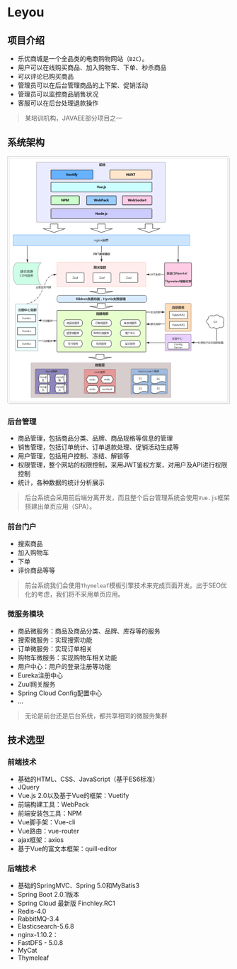 # Leyou

## 项目介绍

- 乐优商城是一个全品类的电商购物网站（`B2C`）。
- 用户可以在线购买商品、加入购物车、下单、秒杀商品
- 可以评论已购买商品
- 管理员可以在后台管理商品的上下架、促销活动
- 管理员可以监控商品销售状况
- 客服可以在后台处理退款操作

> 某培训机构，JAVAEE部分项目之一

## 系统架构

![](asset\1525703759035.png)

### 后台管理

- 商品管理，包括商品分类、品牌、商品规格等信息的管理
- 销售管理，包括订单统计、订单退款处理、促销活动生成等
- 用户管理，包括用户控制、冻结、解锁等
- 权限管理，整个网站的权限控制，采用JWT鉴权方案，对用户及API进行权限控制
- 统计，各种数据的统计分析展示

> 后台系统会采用前后端分离开发，而且整个后台管理系统会使用`Vue.js`框架搭建出单页应用（SPA）。

### 前台门户

- 搜索商品
- 加入购物车
- 下单
- 评价商品等等

>  前台系统我们会使用`Thymeleaf`模板引擎技术来完成页面开发。出于SEO优化的考虑，我们将不采用单页应用。

### 微服务模块

- 商品微服务：商品及商品分类、品牌、库存等的服务
- 搜索微服务：实现搜索功能
- 订单微服务：实现订单相关
- 购物车微服务：实现购物车相关功能
- 用户中心：用户的登录注册等功能
- Eureka注册中心
- Zuul网关服务
- Spring Cloud Config配置中心
- ...

> 无论是前台还是后台系统，都共享相同的微服务集群

## 技术选型

### 前端技术

- 基础的HTML、CSS、JavaScript（基于ES6标准）
- JQuery
- Vue.js 2.0以及基于Vue的框架：Vuetify
- 前端构建工具：WebPack
- 前端安装包工具：NPM
- Vue脚手架：Vue-cli
- Vue路由：vue-router
- ajax框架：axios
- 基于Vue的富文本框架：quill-editor

### 后端技术

- 基础的SpringMVC、Spring 5.0和MyBatis3
- Spring Boot 2.0.1版本
- Spring Cloud 最新版 Finchley.RC1
- Redis-4.0
- RabbitMQ-3.4
- Elasticsearch-5.6.8
- nginx-1.10.2：
- FastDFS - 5.0.8
- MyCat
- Thymeleaf
